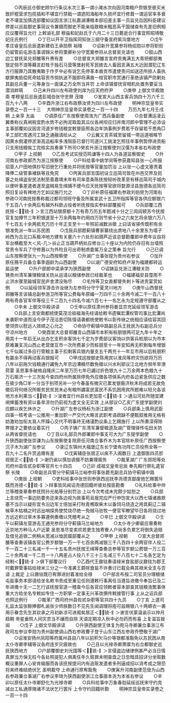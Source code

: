 <!-- { "loadSidebar": true } -->
　　○丙辰巡仓御史顾尔行条议水次三事一谓小滩水次向因河南粮户赍银至彼买米致奸棍营求包揽插和不堪宜行禁戢一谓遮阳海船年久损坏宜行修葺一谓运官率多衰老不堪宜加慎选部覆如议因言浙江杭嘉湖漕粮本部旧差主事一员监兑后因科臣建议停差以巡盐御史事简议令兼摄而御史不能亲临致粮米粗恶系干国储查有先差旧例相应议覆得旨允行  上敕谕礼部  穆庙和妃赵氏于六月二十三日薨逝合行事宜照昭靖敬妃庄氏例行
　　○丁巳以开平卫指挥同知张三纲守备宣府紫沟堡地方
　　○戊午  孝庄睿皇后忌辰遣新建伯王承勋祭  裕陵
　　○诏新升宽奠参将杨绍勋以参将职衔仍留管前屯游击事调锦义参将栗卿补分守宽奠参将从总督吴兑请也
　　○叙山西边工督抚吴兑郑雒等升赉有差
　　○总督宣大郑雒言宣府贡夷满五大青把都部夷银定倘不浪等藉言赶牲于独石马营等堡射死军民掳去人畜因言满五大近因潜犯辽东方行服罪乃其散夷敢于作歹中必有说乞先停革本酋贡市遣使责问如送还所掠人畜执献罪夷抵偿死命姑容贡市倘执迷不服即将满酋一枝官职市赏通行革绝该镇严防剿处其副总兵董一元等身当一面谋之万全所当并罚  上命该镇督抚官相机处置务要妥当潜消衅萌
　　○己未升四川左布政使刘庠为应天府府尹
　　○庚申  上御文华殿致斋  孝穆皇后忌辰遣彭城伯张守忠祭  茂陵
　　○发宣大山西主客兵饷四十万六千三百九十八两
　　○辛酉升浙江右布政蔡汝贤为四川左布政使
　　明神宗显皇帝实录卷之一百一十三
　大明神宗显皇帝实录卷之一百一十四
　　万历九年七月壬戌朔  上亲享  太庙
　　○调原任广东按察使周浩为广西兵备副使
　　○总督漕运凌云翼奏称仪真闸税宜酌水势不必拘泥取盈其瓜仪各闸坝应归并南河郎中管理不必添设主事部覆如议因言河道岁修钱粮宜敕督臣照各边年饷事例岁费若干存留若干悉角□羊工部贮库遇河工缺乏通融请给从之
　　○云翼又言茶城至留城一带运道咽喉节因黄水倒灌停淤渐高运船率多浅阻臣已督行司道兴工挑浚乞照往年事例暂停进贡船只支用钱粮俟工完核实具奏章下所司○癸亥升浙江按察使刘汉儒为本省右布政使
　　○甲子  上视朝
　　○乙丑考试实授范鸣谦等十四人为各道监察御史
　　○升河南右参政郝杰为浙江按察使
　　○户科给事中姚学闵等参获嘉知县张一心所报招垦人户田地俱抄写旧册乞行重处并将抚按等官量加罚治  上以张一心虚文塞责着降俸二级管事褚鈇等且免究
　　○丙寅兵部言国初设立巡简司皆在州邑交界及扼塞之处缉盗安民法制至善嘉靖末年有司率意条陈抚按轻听改革至有移巡简司于城内以便听事差遣者遂至盗贼易生缉捕不便今应天抚按等官欲将婺源泾县旌德各巡简司照旧复设有禆地方乞如议施行允之
　　○丁卯补原任福建右参政刘伯爕为河南右参政○河南抚按奏称裁过都司领班守备及所属宣武十五卫所指挥等官各供应额银六千五百八十余两后有越外科歛占役者听抚按指实参紏部覆报可
　　○兵部覆江西抚按＜锍-釒＞言江西站银原额十万有奇万历五年题减十分之三闾阎顿苏今抚按官复加撙节三年积银遂至十万余两每年约用四万则节省十分之六矣乞将余银六万八千七百五十余两抵充万历十年正支至十一年照前减数派徵  上曰该省驿传既积有余银准免派一年以苏民困
　　○戊辰兵部题蓟镇曹家寨绕出虏地八十余里东为墙子岭西为古北口系极冲地方建有关塞六十六处形如葫芦近该总督勘覆郎中费年议自将军台横截至大＜风-几＞谷止正当葫芦柄处应修台三十座以为内险仍存旧有台墙照常责令军兵了守修葺以为外险且可出奇制虏委属万全之策奉  旨允行
　　○己巳调山东按察使张九一为山西按察使
　　○升湖广佥事张镗为贵州右参议
　　○加升原任鴈平兵备佥事季遐龄为山西副使
　　○以湖广德安府知府卢渐为福建都转运盐运使
　　○升户部郎中梁承学为狭西副使
　　○诏铸监兑浙江漕粮关防
　　○铸贵州清军兼理粮储关防从巡请以粮储参政已经裁革也
　　○福建福安县霪雨不止洪水骤至踰城官民庐舍漂没殆尽
　　○毛怜等卫女直都督失剌卜等进贡宴赏如例
　　○以延绥领军游击许汝继为左参将分守宁夏灵川地方
　　○庚午山西督抚郑雒等言该镇总副参游卫所等官公费每年原编一万四千三十余两今减二千一百八十两有奇各官军伴等役三千二百九十四名今减六百七十一名乞永为定规遵守部覆从之
　　○辛未  上御文华殿讲读
　　○壬申以原任肃州参将姜显宗充延绥领军游击
　　○兵部上言安南都统使莫茂洽祖福海先经请给敕书遗嘱宏瀷权管司事比宏瀷尚未袭职中道而没今伊子茂洽恳切陈情请袭都统使敕书以彰传继之统相应请给容其回使领赍以慰远人效顺之心允之
　　○命协守蓟镇中路副总兵王抚民为右副总兵分守凉州地方
　　○癸酉宣大总督郑雒言山西镇市本积有桩朋银两可足九年十年之用其十一年后无从出办乞支积余客饷七千定为岁费部议客饷以供客兵桩朋以为市本原难兼支况山西止老营堡互市一次所费甚少而桩朋至十一年安知再无积剩每年增银七千似属过多应行管粮主事于扣剩客兵银内量支五千两充十一年互市用以后桩朋积有嬴余不得再动客兵银报可
　　○甲戌巡按御史陈用宾以淮凤等府灾伤欲将万历八年以前拖欠钱粮通行蠲免九年京边漕粮尽数免徵以兴水利部议江北地方频年旱潦荷蒙  圣恩事多破格自隆庆二年至万历七年已蠲过折色银九十二万余两本色粮九十万石赈济一十三次矣今查四府州所属除停免外应徵各项俱系内府各边紧急供应之数在彼少角□羊一分当于别项另补一分今春虽有微灾已累发银赈济秋禾将成若无故免徵后将何继况所赈贫民贫民未必有粮所蠲富民富民不系饥困用宾所题难以轻允各该地方水利果当＜锍-釒＞浚者宜行州县长吏加意＜锍-釒＞通沿河处所随宜建闸俾蓄洩有资以备旱涝勿仍前视为虚文全无实效  上从部议○乙亥广东提学副使刘应麒以疾乞休许之
　　○升湖广左参议杨标为浙江副使
　　○兵部条上慎用武臣四事一核考语一公推用一重加职一严交代大略言武职考语疏缺不便甄叙推用无格有妨激劝加衔太易人怀躁心交代不明事终无绪谨酌议条上乞赐施行  上以所奏深得除弊搜才之要依议着实行
　　○丙子铸广东清军兼督粮道及湖广管理驿传屯田关防从两省督抚请也
　　○丁丑以礼部员外郎署郎中事支可大为广东提学副使
　　○升狭西副使张崇谦为山东按察使复除原任河南佥事乔木为本官除补原任广西按察使沉子木为湖广左参议
　　○录辽东锦州大福堡辽东长宁堡有功阵亡员役熊全等一百九十二名升赏追赠有差
　　○戊寅辅臣张居正以疾不入阁数日  上遣御医四员胗视居正＜锍-釒＞谢仍谕以慎加调摄不妨兼理阁务
　　○裁革湖广广东郧阳等处司府州县佐贰杂职等官共七十四员
　　○己卯  成祖文皇帝忌辰  奉先殿行祭礼遣官祭  长陵
　　○命副总兵管分守蓟镇马兰峪参将事张爵充副总兵协守蓟镇中路
　　○庚辰  上视朝
　　○吏科给事中张世则参狭西巡抚李尧德贪鄙废弛乞赐罢斥既而尧德＜锍-釒＞辩事皆风闻诏尧德回籍听彼处按臣勘奏
　　○礼科给事中帅兰等稽查章奏参抚院孙光祐等分别罚治  上以今次考成未完颇少姑恕之
　　○兵部上言烧荒一事边防要务迩来各边视为故事苟且报完应严行申饬宣大以西七镇诸酋款塞不当示以疑形宜令沿边军士倍加采打秋青樵取柴木以备饲马烧造之用其蓟辽二镇候草木枯槁之时远出哨探务使焚烧尽绝一免贼马驻牧一便官军瞭望毕日各将烧过地方远近积过草木多寡遵例奏缴以凭稽考从之
　　○辛巳  上御文华殿讲读
　　○壬午以蓟镇左营游击王通充参将分守蓟镇马兰峪地方
　　○太仆寺少卿裴应章奏称近京地方种马人户近蒙  圣恩准尽变卖欢若更生独寄餋人户尚多负累乞将倒失追赔及借兑追银二例稍从宽减以恤民瘼部覆从之
　　○甲申  上视朝
　　○宣大总督郑雒等查奏该镇各官公费岁额银一万一千七百余两减银三千八百四十余两官伴人役二千一百二十三名减一千一十五名贵州抚按王缉等查奏总参等官岁额公费银一万三百二十余两减一千二百一十八两差占人役八千三十三名减三千八百七十二名各乞定为经制＜锍-釒＞俱下部覆议行
　　○乙酉代王鼐铉奏请禄米食盐部议鼐铉为郡王时戴罪管事姑给禄米三分之一今准袭王爵除食盐不许奏讨已载会典其禄米全支与否请  上裁定  上曰鼐铉既已宥罪进封着准给全禄
　　○户部言布按二司官员分理粮储屯盐事务本部请给坐名敕书责成至重见任则遵敕行事离任当遵旨进缴今奉旨已及二年进缴十无一二乞行该抚按官逐一稽查今后各官应领敕者容本部查其钱粮浩繁事体重大方给坐名专敕如专住一方职掌一定事无兴革改撰传敕接管行事  上从之诏兵部也照这例行
　　○裁革广西司府州县佐贰杂职等官共四十九员
　　○丁亥  上遣司礼监太监张鲸捧御札谕张少师朕数日不见先生闻调理将痊可兹赐银八十两蟒衣一袭用示眷念先生其钦承之月初新凉可进阁矣居正＜锍-釒＞谢言伏蒙温谕示以仲月趋朝  帝星垂照人间灾祟当不禳而自除  天语定期凉入秋中必勿药而有喜  上复温旨报闻
　　○戊子  上御文华殿讲读
　　○升狭西副使王体复为苑马寺卿兼佥事浙江布政司左参议李勋为贵州副使调山西右参政曹子登于山东江西左参政乔懋敬于湖广
　　○诏淮安扬州凤阳等府属州县自八年以前积欠马价等银都准豁免以苏民困从南太仆寺卿李辅等议各府连岁灾疲故也
　　○己丑以光禄寺卿萧廪为右佥都御史巡抚狭西地方
　　○户部覆御史刘光国等＜锍-釒＞言侵盗边储律例甚严必当日情真罪当方保无枉今各处照提犯人俱离任年久赃罪未明查盘之日忽暗具招详分坐赃数概议重罪人心安肯输服而各该抚按提问内有追赃发遣者多刑逼成招以消考成之限恐将来终难结绝伏乞  圣明裁夺  上命通行原宥豁免
　　○庚寅升河南副使范伋为山西右参政兼佥事湖广右参议李琦为狭西副使浙江佥事唐本尧为本省右参议
　　○辛卯以原任太仆寺卿舒化为光禄寺卿
　　○兵科给事中万象春劾延绥巡抚宋守约克减台工私通厚赂诸不法状乞行罢斥  上令守约回籍听勘
　　明神宗显皇帝实录卷之一百一十四
